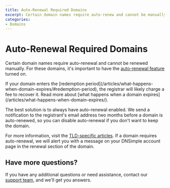 ```yaml
---
title: Auto-Renewal Required Domains
excerpt: Certain domain names require auto-renew and cannot be manually renewed.
categories:
- Domains
---
```


# Auto-Renewal Required Domains

Certain domain names require auto-renewal and cannot be renewed manually. For these domains, it's important to have the [auto-renewal feature](/articles/domain-auto-renewal/) turned on.

<warning>
If your domain enters the [redemption period](/articles/what-happens-when-domain-expires/#redemption-period), the registrar will likely charge a fee to recover it. Read more about [what happens when a domain expires](/articles/what-happens-when-domain-expires/).
</warning>

The best solution is to always have auto-renewal enabled. We send a notification to the registrant's email address two months before a domain is auto-renewed, so you can disable auto-renewal if you don't want to keep the domain.

For more information, visit the [TLD-specific articles](/categories/domains/). If a domain requires auto-renewal, we will alert you with a message on your DNSimple account page in the renewal section of the domain.

## Have more questions?

If you have any additional questions or need assistance, contact our [support team](https://dnsimple.com/feedback), and we'll get you answers.
